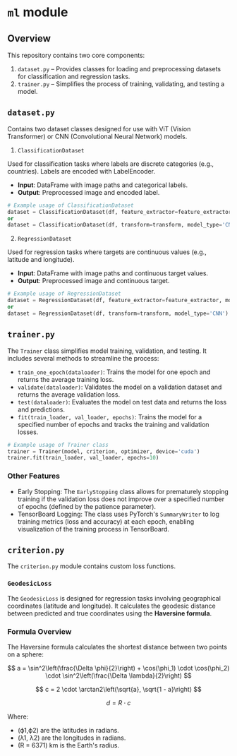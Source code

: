 # `ml` module

## Overview

This repository contains two core components:
1. `dataset.py` – Provides classes for loading and preprocessing datasets for classification and regression tasks.
2. `trainer.py` – Simplifies the process of training, validating, and testing a model.

## `dataset.py`

Contains two dataset classes designed for use with ViT (Vision Transformer) or CNN (Convolutional Neural Network) models.

1. `ClassificationDataset`

Used for classification tasks where labels are discrete categories (e.g., countries). Labels are encoded with LabelEncoder.  
* **Input**: DataFrame with image paths and categorical labels.
* **Output**: Preprocessed image and encoded label.

```py
# Example usage of ClassificationDataset
dataset = ClassificationDataset(df, feature_extractor=feature_extractor, model_type='ViT')
or
dataset = ClassificationDataset(df, transform=transform, model_type='CNN')
```


2. `RegressionDataset`

Used for regression tasks where targets are continuous values (e.g., latitude and longitude).
* **Input**: DataFrame with image paths and continuous target values.
* **Output**: Preprocessed image and continuous target.

```py
# Example usage of RegressionDataset
dataset = RegressionDataset(df, feature_extractor=feature_extractor, model_type='ViT')
or
dataset = RegressionDataset(df, transform=transform, model_type='CNN')
```

## `trainer.py`

The `Trainer` class simplifies model training, validation, and testing. It includes several methods to streamline the process:

* `train_one_epoch(dataloader)`: Trains the model for one epoch and returns the average training loss.
* `validate(dataloader)`: Validates the model on a validation dataset and returns the average validation loss.
* `test(dataloader)`: Evaluates the model on test data and returns the loss and predictions.
* `fit(train_loader, val_loader, epochs)`: Trains the model for a specified number of epochs and tracks the training and validation losses.

```py
# Example usage of Trainer class
trainer = Trainer(model, criterion, optimizer, device='cuda')
trainer.fit(train_loader, val_loader, epochs=10)
```

### Other Features
* Early Stopping: The `EarlyStopping` class allows for prematurely stopping training if the validation loss does not improve over a specified number of epochs (defined by the patience parameter).
* TensorBoard Logging: The class uses PyTorch's `SummaryWriter` to log training metrics (loss and accuracy) at each epoch, enabling visualization of the training process in TensorBoard.

## `criterion.py`

The `criterion.py` module contains custom loss functions.

### `GeodesicLoss`
The `GeodesicLoss` is designed for regression tasks involving geographical coordinates (latitude and longitude). It calculates the geodesic distance between predicted and true coordinates using the **Haversine formula**.

### Formula Overview

The Haversine formula calculates the shortest distance between two points on a sphere:

<script type="text/x-mathjax-config">
  MathJax.Hub.Config({
    tex2jax: {inlineMath: [['$', '$'], ['\\(', '\\)']]}
  });
</script>
<script type="text/javascript" async
  src="https://cdnjs.cloudflare.com/ajax/libs/mathjax/2.7.7/MathJax.js?config=TeX-MML-AM_CHTML">
</script>

$$
a = \sin^2\left(\frac{\Delta \phi}{2}\right) + \cos(\phi_1) \cdot \cos(\phi_2) \cdot \sin^2\left(\frac{\Delta \lambda}{2}\right)
$$

$$
c = 2 \cdot \arctan2\left(\sqrt{a}, \sqrt{1 - a}\right)
$$

$$
d = R \cdot c
$$

Where:
- (ϕ1,ϕ2) are the latitudes in radians.
- (λ1, λ2) are the longitudes in radians.
- (R = 6371) km is the Earth's radius.

